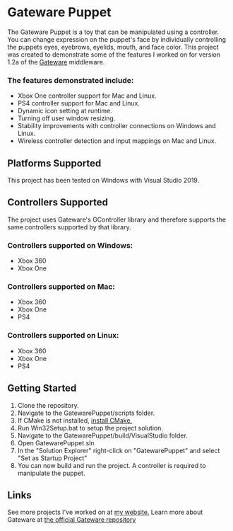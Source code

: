 # Gateware Puppet

The Gateware Puppet is a toy that can be manipulated using a controller. You can change expression on the puppet's face by individually controlling the puppets eyes, eyebrows, eyelids, mouth, and face color. This project was created to demonstrate some of the features I worked on for version 1.2a of the [Gateware](https://gitlab.com/gateware-development/gateware/-/releases) middleware.

### The features demonstrated include:
- Xbox One controller support for Mac and Linux.
- PS4 controller support for Mac and Linux.
- Dynamic icon setting at runtime.
- Turning off user window resizing.
- Stability improvements with controller connections on Windows and Linux.
- Wireless controller detection and input mappings on Mac and Linux.

## Platforms Supported
This project has been tested on Windows with Visual Studio 2019.

## Controllers Supported
The project uses Gateware's GController library and therefore supports the same controllers supported by that library.

### Controllers supported on Windows:
- Xbox 360
- Xbox One

### Controllers supported on Mac:
- Xbox 360
- Xbox One
- PS4

### Controllers supported on Linux:
- Xbox 360
- Xbox One
- PS4

## Getting Started
1. Clone the repository.
2. Navigate to the GatewarePuppet/scripts folder.
3. If CMake is not installed, [install CMake.](https://cmake.org/download/)
4. Run Win32Setup.bat to setup the project solution.
5. Navigate to the GatewarePuppet/build/VisualStudio folder.
6. Open GatewarePuppet.sln
7. In the "Solution Explorer" right-click on "GatewarePuppet" and select "Set as Startup Project"
8. You can now build and run the project. A controller is required to manipulate the puppet.

## Links
See more projects I've worked on at [my website.](https://www.ozziemerc.com)
Learn more about Gateware at [the official Gateware repository](https://gitlab.com/gateware-development)